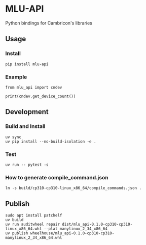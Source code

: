 # MLU-API

Python bindings for Cambricon's libraries

## Usage

### Install

```
pip install mlu-api
```

### Example

```
from mlu_api import cndev

print(cndev.get_device_count())
```

## Development

### Build and Install

```
uv sync
uv pip install --no-build-isolation -e .
```

### Test

```
uv run -- pytest -s
```

### How to generate compile_command.json

```
ln -s build/cp310-cp310-linux_x86_64/compile_commands.json .
```

## Publish

```
sudo apt install patchelf
uv build
uv run auditwheel repair dist/mlu_api-0.1.0-cp310-cp310-linux_x86_64.whl --plat manylinux_2_34_x86_64
uv publish wheelhouse/mlu_api-0.1.0-cp310-cp310-manylinux_2_34_x86_64.whl
```